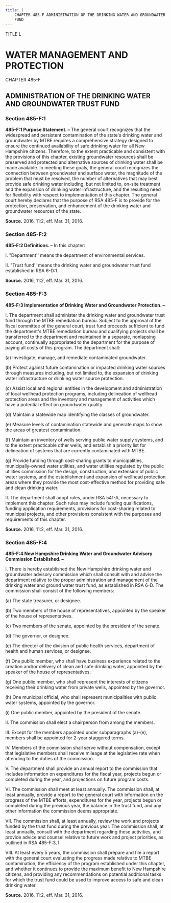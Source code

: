 ```yaml
---
title: |
    CHAPTER 485-F ADMINISTRATION OF THE DRINKING WATER AND GROUNDWATER TRUST
    FUND
---
```


TITLE L
                                             
WATER MANAGEMENT AND PROTECTION
===============================

CHAPTER 485-F
                                             
ADMINISTRATION OF THE DRINKING WATER AND GROUNDWATER TRUST FUND
---------------------------------------------------------------

### Section 485-F:1

 **485-F:1 Purpose Statement. –** The general court recognizes that
the widespread and persistent contamination of the state's drinking
water and groundwater by MTBE requires a comprehensive strategy designed
to ensure the continued availability of safe drinking water for all New
Hampshire citizens. Therefore, to the extent practicable and consistent
with the provisions of this chapter, existing groundwater resources
shall be preserved and protected and alternative sources of drinking
water shall be made available. In meeting these goals, the general court
recognizes the connection between groundwater and surface water, the
magnitude of the problem that must be resolved, the number of
alternatives that may best provide safe drinking water including, but
not limited to, on-site treatment and the expansion of drinking water
infrastructure, and the resulting need for flexibility with respect to
implementation of this chapter. The general court hereby declares that
the purpose of RSA 485-F is to provide for the protection, preservation,
and enhancement of the drinking water and groundwater resources of the
state.

**Source.** 2016, 11:2, eff. Mar. 31, 2016.

### Section 485-F:2

 **485-F:2 Definitions. –** In this chapter:
                                             
 I. "Department'' means the department of environmental services.
                                             
 II. "Trust fund'' means the drinking water and groundwater trust
fund established in RSA 6-D:1.

**Source.** 2016, 11:2, eff. Mar. 31, 2016.

### Section 485-F:3

 **485-F:3 Implementation of Drinking Water and Groundwater
Protection. –**
                                             
 I. The department shall administer the drinking water and
groundwater trust fund through the MTBE remediation bureau. Subject to
the approval of the fiscal committee of the general court, trust fund
proceeds sufficient to fund the department's MTBE remediation bureau and
qualifying projects shall be transferred to the department and
maintained in a separate, nonlapsing account, continually appropriated
to the department for the purpose of paying all costs of this program.
The department shall:
                                             
 (a) Investigate, manage, and remediate contaminated groundwater.
                                             
 (b) Protect against future contamination or impacted drinking
water sources through measures including, but not limited to, the
expansion of drinking water infrastructure or drinking water source
protection.
                                             
 (c) Assist local and regional entities in the development and
administration of local wellhead protection programs, including
delineation of wellhead protection areas and the inventory and
management of activities which have a potential effect on groundwater
quality.
                                             
 (d) Maintain a statewide map identifying the classes of
groundwater.
                                             
 (e) Measure levels of contamination statewide and generate maps
to show the areas of greatest contamination.
                                             
 (f) Maintain an inventory of wells serving public water supply
systems, and to the extent practicable other wells, and establish a
priority list for delineation of systems that are currently contaminated
with MTBE.
                                             
 (g) Provide funding through cost-sharing grants to
municipalities, municipally-owned water utilities, and water utilities
regulated by the public utilities commission for the design,
construction, and extension of public water systems, and the
establishment and expansion of wellhead protection areas where they
provide the most cost-effective method for providing safe and clean
drinking water.
                                             
 II. The department shall adopt rules, under RSA 541-A, necessary to
implement this chapter. Such rules may include funding qualifications,
funding application requirements, provisions for cost-sharing related to
municipal projects, and other provisions consistent with the purposes
and requirements of this chapter.

**Source.** 2016, 11:2, eff. Mar. 31, 2016.

### Section 485-F:4

 **485-F:4 New Hampshire Drinking Water and Groundwater Advisory
Commission Established. –**
                                             
 I. There is hereby established the New Hampshire drinking water and
groundwater advisory commission which shall consult with and advise the
department relative to the proper administration and management of the
drinking water and ground water trust fund, as established in RSA 6-D.
The commission shall consist of the following members:
                                             
 (a) The state treasurer, or designee.
                                             
 (b) Two members of the house of representatives, appointed by the
speaker of the house of representatives.
                                             
 (c) Two members of the senate, appointed by the president of the
senate.
                                             
 (d) The governor, or designee.
                                             
 (e) The director of the division of public health services,
department of health and human services, or designee.
                                             
 (f) One public member, who shall have business experience related
to the creation and/or delivery of clean and safe drinking water,
appointed by the speaker of the house of representatives.
                                             
 (g) One public member, who shall represent the interests of
citizens receiving their drinking water from private wells, appointed by
the governor.
                                             
 (h) One municipal official, who shall represent municipalities
with public water systems, appointed by the governor.
                                             
 (i) One public member, appointed by the president of the senate.
                                             
 II. The commission shall elect a chairperson from among the
members.
                                             
 III. Except for the members appointed under subparagraphs (a)-(e),
members shall be appointed for 2-year staggered terms.
                                             
 IV. Members of the commission shall serve without compensation,
except that legislative members shall receive mileage at the legislative
rate when attending to the duties of the commission.
                                             
 V. The department shall provide an annual report to the commission
that includes information on expenditures for the fiscal year, projects
begun or completed during the year, and projections on future program
costs.
                                             
 VI. The commission shall meet at least annually. The commission
shall, at least annually, provide a report to the general court with
information on the progress of the MTBE efforts, expenditures for the
year, projects begun or completed during the previous year, the balance
in the trust fund, and any other information the commission deems
appropriate.
                                             
 VII. The commission shall, at least annually, review the work and
projects funded by the trust fund during the previous year. The
commission shall, at least annually, consult with the department
regarding these activities, and provide advice and counsel relative to
future work and project priorities, as outlined in RSA 485-F:3, I.
                                             
 VIII. At least every 5 years, the commission shall prepare and file
a report with the general court evaluating the progress made relative to
MTBE contamination, the efficiency of the program established under this
chapter, and whether it continues to provide the maximum benefit to New
Hampshire citizens, and providing any recommendations on potential
additional tasks for which the trust fund could be used to improve
access to safe and clean drinking water.

**Source.** 2016, 11:2, eff. Mar. 31, 2016.

